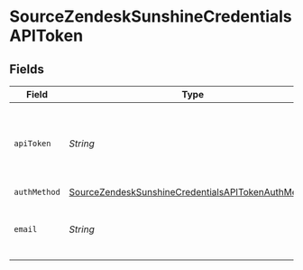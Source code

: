 # SourceZendeskSunshineCredentialsAPIToken


## Fields

| Field                                                                                                                                             | Type                                                                                                                                              | Required                                                                                                                                          | Description                                                                                                                                       |
| ------------------------------------------------------------------------------------------------------------------------------------------------- | ------------------------------------------------------------------------------------------------------------------------------------------------- | ------------------------------------------------------------------------------------------------------------------------------------------------- | ------------------------------------------------------------------------------------------------------------------------------------------------- |
| `apiToken`                                                                                                                                        | *String*                                                                                                                                          | :heavy_check_mark:                                                                                                                                | API Token. See the <a href="https://docs.airbyte.com/integrations/sources/zendesk_sunshine">docs</a> for information on how to generate this key. |
| `authMethod`                                                                                                                                      | [SourceZendeskSunshineCredentialsAPITokenAuthMethod](../../models/shared/SourceZendeskSunshineCredentialsAPITokenAuthMethod.md)                   | :heavy_minus_sign:                                                                                                                                | N/A                                                                                                                                               |
| `email`                                                                                                                                           | *String*                                                                                                                                          | :heavy_check_mark:                                                                                                                                | The user email for your Zendesk account                                                                                                           |
